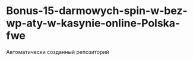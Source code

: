 # Bonus-15-darmowych-spin-w-bez-wp-aty-w-kasynie-online-Polska-fwe
Автоматически созданный репозиторий
